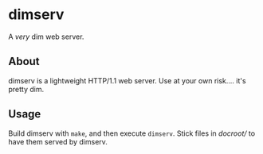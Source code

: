 # dimserv
A *very* dim web server.

## About
dimserv is a lightweight HTTP/1.1 web server. Use at your own risk.... it's pretty dim.

## Usage
Build dimserv with `make`, and then execute `dimserv`. Stick files in *docroot/* to have them served by dimserv.
